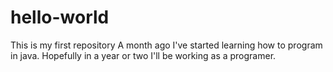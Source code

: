 # hello-world
This is my first repository
A month ago I've started learning how to program in java. Hopefully in a year or two I'll be working as a programer.
